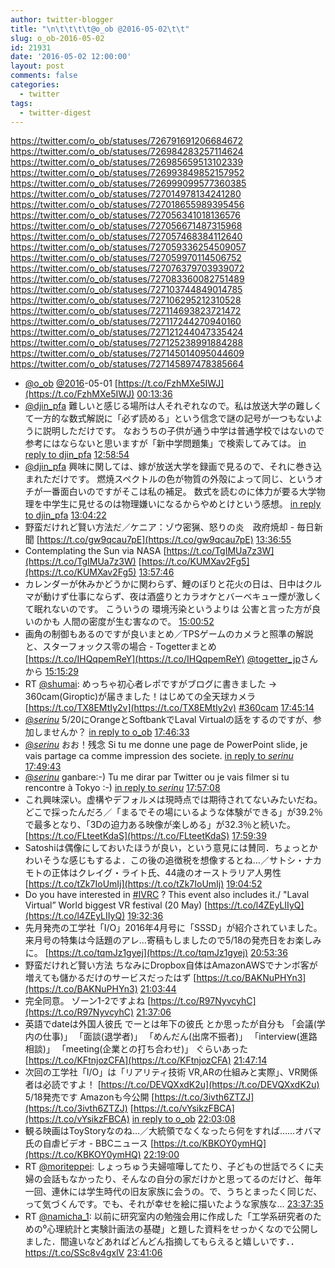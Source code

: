 ```yaml
---
author: twitter-blogger
title: "\n\t\t\t\t@o_ob @2016-05-02\t\t"
slug: o_ob-2016-05-02
id: 21931
date: '2016-05-02 12:00:00'
layout: post
comments: false
categories:
  - twitter
tags:
  - twitter-digest
---
```


https://twitter.com/o_ob/statuses/726791691206684672 https://twitter.com/o_ob/statuses/726984283257114624 https://twitter.com/o_ob/statuses/726985659513102339 https://twitter.com/o_ob/statuses/726993849852157952 https://twitter.com/o_ob/statuses/726999099577360385 https://twitter.com/o_ob/statuses/727014978134241280 https://twitter.com/o_ob/statuses/727018655989395456 https://twitter.com/o_ob/statuses/727056341018136576 https://twitter.com/o_ob/statuses/727056671487315968 https://twitter.com/o_ob/statuses/727057468384112640 https://twitter.com/o_ob/statuses/727059336254509057 https://twitter.com/o_ob/statuses/727059970114506752 https://twitter.com/o_ob/statuses/727076379703939072 https://twitter.com/o_ob/statuses/727083360082751489 https://twitter.com/o_ob/statuses/727103744849014785 https://twitter.com/o_ob/statuses/727106295212310528 https://twitter.com/o_ob/statuses/727114693823721472 https://twitter.com/o_ob/statuses/727117244270940160 https://twitter.com/o_ob/statuses/727121244047335424 https://twitter.com/o_ob/statuses/727125238991884288 https://twitter.com/o_ob/statuses/727145014095044609 https://twitter.com/o_ob/statuses/727145897478385664  

*   [@o_ob](https://twitter.com/o_ob) [@2016](https://twitter.com/2016)-05-01 [https://t.co/FzhMXe5IWJ](https://t.co/FzhMXe5IWJ) [00:13:36](https://twitter.com/o_ob/statuses/726791691206684672)
*   [@djin_pfa](https://twitter.com/djin_pfa) 難しいと感じる場所は人それぞれなので。私は放送大学の難しくて一方的な数式解説に「必ず読める」という信念で謎の記号が一つもないように説明しただけです。 なおうちの子供が通う中学は普通学校ではないので参考にはならないと思いますが「新中学問題集」で検索してみては。 [in reply to djin_pfa](https://twitter.com/djin_pfa/statuses/726780029934280704) [12:58:54](https://twitter.com/o_ob/statuses/726984283257114624)
*   [@djin_pfa](https://twitter.com/djin_pfa) 興味に関しては、嫁が放送大学を録画で見るので、それに巻き込まれただけです。 燃焼スペクトルの色が物質の外殻によって同じ、というオチが一番面白いのですがそこは私の補足。 数式を読むのに体力が要る大学物理を中学生に見せるのは物理嫌いになるからやめとけという感想。 [in reply to djin_pfa](https://twitter.com/djin_pfa/statuses/726774174132264960) [13:04:22](https://twitter.com/o_ob/statuses/726985659513102339)
*   野蛮だけれど賢い方法だ／ケニア：ゾウ密猟、怒りの炎　政府焼却 - 毎日新聞 [https://t.co/gw9qcau7pE](https://t.co/gw9qcau7pE) [13:36:55](https://twitter.com/o_ob/statuses/726993849852157952)
*   Contemplating the Sun via NASA [https://t.co/TgIMUa7z3W](https://t.co/TgIMUa7z3W) [https://t.co/KUMXav2Fg5](https://t.co/KUMXav2Fg5) [13:57:46](https://twitter.com/o_ob/statuses/726999099577360385)
*   カレンダーが休みかどうかに関わらず、鯉のぼりと花火の日は、日中はクルマが動けず仕事にならず、夜は酒盛りとカラオケとバーベキュー煙が激しくて眠れないのです。 こういうの 環境汚染というよりは 公害と言った方が良いのかも 人間の密度が生む害なので。 [15:00:52](https://twitter.com/o_ob/statuses/727014978134241280)
*   画角の制御もあるのですが良いまとめ／TPSゲームのカメラと照準の解説と、スターフォックス零の場合 - Togetterまとめ [https://t.co/IHQqpemReY](https://t.co/IHQqpemReY) [@togetter_jp](https://twitter.com/togetter_jp)さんから [15:15:29](https://twitter.com/o_ob/statuses/727018655989395456)
*   RT [@shumai](https://twitter.com/shumai): めっちゃ初心者レポですがブログに書きました → 360cam(Giroptic)が届きました！はじめての全天球カメラ [https://t.co/TX8EMtIy2v](https://t.co/TX8EMtIy2v) [#360cam](https://twitter.com/search?q=%23360cam&src=hash) [17:45:14](https://twitter.com/o_ob/statuses/727056341018136576)
*   [@_serinu_](https://twitter.com/_serinu_) 5/20にOrangeとSoftbankでLaval Virtualの話をするのですが、参加しませんか？ [in reply to o_ob](https://twitter.com/o_ob/statuses/725298351072124928) [17:46:33](https://twitter.com/o_ob/statuses/727056671487315968)
*   [@_serinu_](https://twitter.com/_serinu_) おお！残念 Si tu me donne une page de PowerPoint slide, je vais partage ca comme impression des societe. [in reply to _serinu_](https://twitter.com/_serinu_/statuses/727057021833453568) [17:49:43](https://twitter.com/o_ob/statuses/727057468384112640)
*   [@_serinu_](https://twitter.com/_serinu_) ganbare:-) Tu me dirar par Twitter ou je vais filmer si tu rencontre à Tokyo :-) [in reply to _serinu_](https://twitter.com/_serinu_/statuses/727058641283616768) [17:57:08](https://twitter.com/o_ob/statuses/727059336254509057)
*   これ興味深い。虚構やデフォルメは現時点では期待されてないみたいだね。どこで採ったんだろ／「まるでその場にいるような体験ができる」が39.2％で最多となり、「3Dの迫力ある映像が楽しめる」が32.3％と続いた。 [https://t.co/FLteetKdaS](https://t.co/FLteetKdaS) [17:59:39](https://twitter.com/o_ob/statuses/727059970114506752)
*   Satoshiは偶像にしておいたほうが良い，という意見には賛同．ちょっとかわいそうな感じもするよ．この後の追徴税を想像するとね…／サトシ・ナカモトの正体はクレイグ・ライト氏、44歳のオーストラリア人男性 [https://t.co/tZk7IoUmIj](https://t.co/tZk7IoUmIj) [19:04:52](https://twitter.com/o_ob/statuses/727076379703939072)
*   Do you have interested in [#IVRC](https://twitter.com/search?q=%23IVRC&src=hash) ? This event also includes it./ "Laval Virtual” World biggest VR festival (20 May) [https://t.co/l4ZEyLIIyQ](https://t.co/l4ZEyLIIyQ) [19:32:36](https://twitter.com/o_ob/statuses/727083360082751489)
*   先月発売の工学社「I/O」2016年4月号に「SSSD」が紹介されていました。 来月号の特集は今話題のアレ...寄稿もしましたので5/18の発売日をお楽しみに。 [https://t.co/tqmJz1gyej](https://t.co/tqmJz1gyej) [20:53:36](https://twitter.com/o_ob/statuses/727103744849014785)
*   野蛮だけれど賢い方法 ちなみにDropbox自体はAmazonAWSでナンボ客が増えても儲かるだけのサービスだったはず [https://t.co/BAKNuPHYn3](https://t.co/BAKNuPHYn3) [21:03:44](https://twitter.com/o_ob/statuses/727106295212310528)
*   完全同意。 ゾーン1-2ですよね [https://t.co/R97NyvcyhC](https://t.co/R97NyvcyhC) [21:37:06](https://twitter.com/o_ob/statuses/727114693823721472)
*   英語でdateは外国人彼氏 でーとは年下の彼氏 とか思ったが自分も 「会議(学内の仕事)」 「面談(退学者)」 「めんだん(出席不振者)」 「interview(進路相談)」 「meeting(企業との打ち合わせ)」 ぐらいあった [https://t.co/KFtnjozCFA](https://t.co/KFtnjozCFA) [21:47:14](https://twitter.com/o_ob/statuses/727117244270940160)
*   次回の工学社「I/O」は「リアリティ技術 VR,ARの仕組みと実際」、VR関係者は必読ですよ！ [https://t.co/DEVQXxdK2u](https://t.co/DEVQXxdK2u) 5/18発売です Amazonも今公開 [https://t.co/3ivth6ZTZJ](https://t.co/3ivth6ZTZJ) [https://t.co/vYsikzFBCA](https://t.co/vYsikzFBCA) [in reply to o_ob](https://twitter.com/o_ob/statuses/727103744849014785) [22:03:08](https://twitter.com/o_ob/statuses/727121244047335424)
*   観る映画はToyStoryなのね...／大統領でなくなったら何をすれば……オバマ氏の自虐ビデオ - BBCニュース [https://t.co/KBKOY0ymHQ](https://t.co/KBKOY0ymHQ) [22:19:00](https://twitter.com/o_ob/statuses/727125238991884288)
*   RT [@moriteppei](https://twitter.com/moriteppei): しょっちゅう夫婦喧嘩してたり、子どもの世話でろくに夫婦の会話もなかったり、そんなの自分の家だけかと思ってるのだけど、毎年一回、連休には学生時代の旧友家族に会うの。で、うちとまったく同じだ、って気づくんです。でも、それが幸せを絵に描いたような家族な… [23:37:35](https://twitter.com/o_ob/statuses/727145014095044609)
*   RT [@namicha_1](https://twitter.com/namicha_1): 以前に研究室内の勉強会用に作成した「工学系研究者のための⁰心理統計と実験計画法の基礎」と題した資料をせっかくなので公開しました．間違いなどあればどんどん指摘してもらえると嬉しいです．．https://t.co/SSc8v4gxlV [23:41:06](https://twitter.com/o_ob/statuses/727145897478385664)